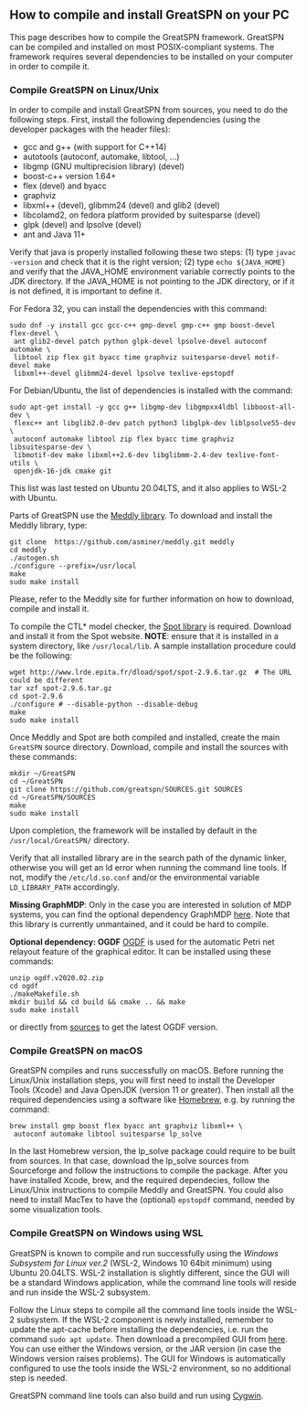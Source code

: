## How to compile and install GreatSPN on your PC

This page describes how to compile the GreatSPN framework.
GreatSPN can be compiled and installed on most POSIX-compliant systems.
The framework requires several dependencies to be installed on your computer
in order to compile it. 

### Compile GreatSPN on Linux/Unix

In order to compile and install GreatSPN from sources, you need to do the following steps.
First, install the following dependencies (using the developer packages with the header files):
 * gcc and g++ (with support for C++14)
 * autotools (autoconf, automake, libtool, ...)
 * libgmp (GNU multiprecision library) (devel)
 * boost-c++ version 1.64+
 * flex (devel) and byacc
 * graphviz
 * libxml++ (devel), glibmm24 (devel) and glib2 (devel)
 * libcolamd2, on fedora platform provided by suitesparse (devel)
 * glpk (devel) and lpsolve (devel)
 * ant and Java 11+

Verify that java is properly installed following these two steps: (1) type `javac -version` and check that it is the right version; (2) type `echo ${JAVA_HOME}` and verify that the JAVA_HOME environment variable correctly points to the JDK directory. If the JAVA_HOME is not pointing to the JDK directory, or if it is not defined, it is important to define it.
 
For Fedora 32, you can install the dependencies with this command:

```
sudo dnf -y install gcc gcc-c++ gmp-devel gmp-c++ gmp boost-devel flex-devel \
 ant glib2-devel patch python glpk-devel lpsolve-devel autoconf automake \
 libtool zip flex git byacc time graphviz suitesparse-devel motif-devel make 
 libxml++-devel glibmm24-devel lpsolve texlive-epstopdf
```

For Debian/Ubuntu, the list of dependencies is installed with the command:
```
sudo apt-get install -y gcc g++ libgmp-dev libgmpxx4ldbl libboost-all-dev \
 flexc++ ant libglib2.0-dev patch python3 libglpk-dev liblpsolve55-dev \
 autoconf automake libtool zip flex byacc time graphviz libsuitesparse-dev \
 libmotif-dev make libxml++2.6-dev libglibmm-2.4-dev texlive-font-utils \
 openjdk-16-jdk cmake git
```
This list was last tested on Ubuntu 20.04LTS, and it also applies to WSL-2 with Ubuntu.

Parts of GreatSPN use the [Meddly library](https://github.com/asminer/meddly). 
To download and install the Meddly library, type:

```
git clone  https://github.com/asminer/meddly.git meddly
cd meddly
./autogen.sh
./configure --prefix=/usr/local
make
sudo make install
```

Please, refer to the Meddly site for further information on how to download, compile and install it.


To compile the CTL* model checker, the [Spot library](https://spot.lrde.epita.fr/) is required. Download and install it from the Spot website. **NOTE**: ensure that it is installed in a system directory, like `/usr/local/lib`.
A sample installation procedure could be the following:

```
wget http://www.lrde.epita.fr/dload/spot/spot-2.9.6.tar.gz  # The URL could be different
tar xzf spot-2.9.6.tar.gz
cd spot-2.9.6
./configure # --disable-python --disable-debug
make
sudo make install
```

Once Meddly and Spot are both compiled and installed, create the main `GreatSPN` source directory. 
Download, compile and install the sources with these commands:

```
mkdir ~/GreatSPN
cd ~/GreatSPN
git clone https://github.com/greatspn/SOURCES.git SOURCES
cd ~/GreatSPN/SOURCES
make
sudo make install
```
 
Upon completion, the framework will be installed by default in the `/usr/local/GreatSPN/` directory.

Verify that all installed library are in the search path of the dynamic linker, 
otherwise you will get an ld error when running the command line tools. 
If not, modify the `/etc/ld.so.conf` and/or the environmental variable `LD_LIBRARY_PATH` accordingly.

**Missing GraphMDP**: Only in the case you are interested in solution of MDP systems, you can find the optional dependency GraphMDP [here](http://www.di.unito.it/~greatspn/graphMDP-0.5.tar.gz). Note that this library is currently unmantained, and it could be hard to compile.

**Optional dependency: OGDF**
[OGDF](https://ogdf.uos.de/) is used for the automatic Petri net relayout feature of the graphical editor. 
It can be installed using these commands:
```
unzip ogdf.v2020.02.zip
cd ogdf
./makeMakefile.sh
mkdir build && cd build && cmake .. && make
sudo make install
```
or directly from [sources](https://github.com/ogdf/ogdf) to get the latest OGDF version.


### Compile GreatSPN on macOS

GreatSPN compiles and runs successfully on macOS. 
Before running the Linux/Unix installation steps, you will first need to install the Developer Tools (Xcode)
and Java OpenJDK (version 11 or greater).
Then install all the required dependencies using a software like [Homebrew](https://brew.sh/), e.g. 
by running the command:
```
brew install gmp boost flex byacc ant graphviz libxml++ \
 autoconf automake libtool suitesparse lp_solve
```
In the last Homebrew version, the lp_solve package could require to be built from sources.
In that case, download the lp_solve sources from Sourceforge and follow the instructions
to compile the package.
After you have installed Xcode, brew, and the required dependecies, follow
the Linux/Unix instructions to compile Meddly and GreatSPN.
You could also need to install MacTex to have the (optional) `epstopdf` command, 
needed by some visualization tools.



### Compile GreatSPN on Windows using WSL

GreatSPN is known to compile and run successfully using the *Windows Subsystem for Linux ver.2* (WSL-2, Windows 10 64bit minimum) using Ubuntu 20.04LTS.
WSL-2 installation is slightly different, since the GUI will be a standard Windows application, while the command line tools will reside and run inside the WSL-2 subsystem.

Follow the Linux steps to compile all the command line tools inside the WSL-2 subsystem.
If the WSL-2 component is newly installed, remember to update the apt-cache before installing the dependencies, 
i.e. run the command `sudo apt update`.
Then download a precompiled GUI from [here](http://www.di.unito.it/~amparore/mc4cslta/editor.html). 
You can use either the Windows version, or the JAR version (in case the Windows version raises problems).
The GUI for Windows is automatically configured to use the tools inside the WSL-2 environment, so no additional step is needed.


GreatSPN command line tools can also build and run using [Cygwin](https://www.cygwin.com/).

